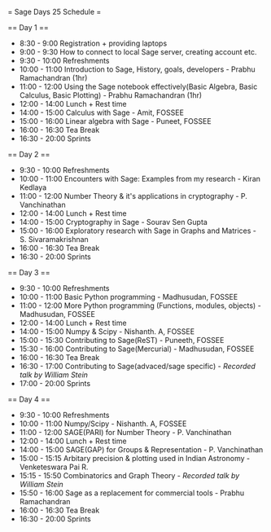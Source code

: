 = Sage Days 25 Schedule =


== Day 1 ==
- 8:30 - 9:00 Registration + providing laptops
- 9:00 - 9:30 How to connect to local Sage server, creating account etc.
- 9:30 - 10:00 Refreshments
- 10:00 - 11:00 Introduction to Sage, History, goals, developers -  Prabhu Ramachandran (1hr)
- 11:00 - 12:00 Using the Sage notebook effectively(Basic Algebra, Basic Calculus, Basic Plotting) - Prabhu Ramachandran (1hr)
- 12:00 - 14:00 Lunch + Rest time
- 14:00 - 15:00 Calculus with Sage - Amit, FOSSEE
- 15:00 - 16:00 Linear algebra with Sage - Puneet, FOSSEE
- 16:00 - 16:30 Tea Break
- 16:30 - 20:00 Sprints

== Day 2 ==
- 9:30 - 10:00 Refreshments
- 10:00 - 11:00 Encounters with Sage: Examples from my research - Kiran Kedlaya
- 11:00 - 12:00 Number Theory & it's applications in cryptography - P. Vanchinathan
- 12:00 - 14:00 Lunch + Rest time 
- 14:00 - 15:00 Cryptography in Sage - Sourav Sen Gupta
- 15:00 - 16:00 Exploratory research with Sage in Graphs and Matrices - S. Sivaramakrishnan
- 16:00 - 16:30 Tea Break
- 16:30 - 20:00 Sprints

== Day 3 ==
- 9:30 - 10:00 Refreshments
- 10:00 - 11:00 Basic Python programming - Madhusudan, FOSSEE
- 11:00 - 12:00 More Python programming (Functions, modules, objects) - Madhusudan, FOSSEE
- 12:00 - 14:00 Lunch + Rest time 
- 14:00 - 15:00 Numpy & Scipy - Nishanth. A, FOSSEE
- 15:00 - 15:30 Contributing to Sage(ReST) - Puneeth, FOSSEE
- 15:30 - 16:00 Contributing to Sage(Mercurial) - Madhusudan, FOSSEE 
- 16:00 - 16:30 Tea Break
- 16:30 - 17:00 Contributing to Sage(advaced/sage specific) - *Recorded talk by William Stein*
- 17:00 - 20:00 Sprints

== Day 4 ==
- 9:30 - 10:00 Refreshments
- 10:00 - 11:00 Numpy/Scipy - Nishanth. A, FOSSEE
- 11:00 - 12:00 SAGE(PARI) for Number Theory - P. Vanchinathan
- 12:00 - 14:00 Lunch + Rest time 
- 14:00 - 15:00 SAGE(GAP) for Groups & Representation - P. Vanchinathan
- 15:00 - 15:15 Arbitary precision & plotting used in Indian Astronomy - Venketeswara Pai R.
- 15:15 - 15:50 Combinatorics and Graph Theory - *Recorded talk by William Stein*
- 15:50 - 16:00 Sage as a replacement for commercial tools - Prabhu Ramachandran 
- 16:00 - 16:30 Tea Break
- 16:30 - 20:00 Sprints
